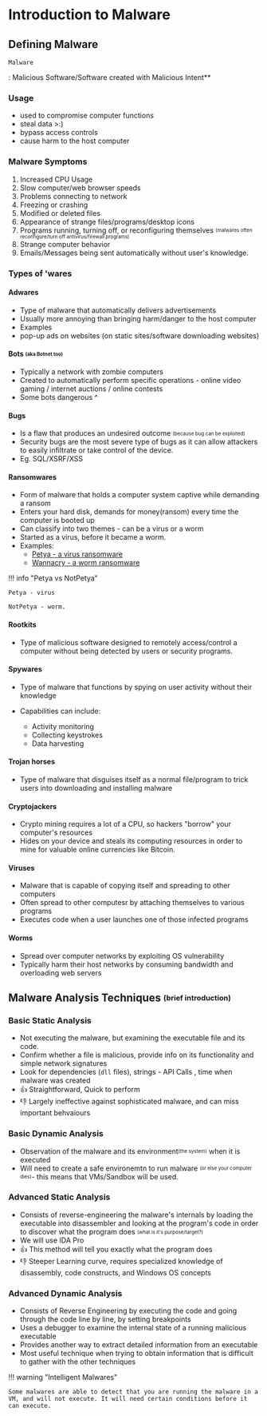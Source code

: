 # Introduction to Malware

## Defining Malware

`Malware`

:  Malicious Software/Software created with Malicious Intent**

### Usage

- used to compromise computer functions
- steal data >:)
- bypass access controls
- cause harm to the host computer

### Malware Symptoms

1. Increased CPU Usage
2. Slow computer/web browser speeds
3. Problems connecting to network
4. Freezing or crashing
5. Modified or deleted files
6. Appearance of strange files/programs/desktop icons
7. Programs running, turning off, or reconfiguring themselves <sub><sup>(malwares often reconfigure/turn off antivirus/firewall programs)</sub></sup>
8. Strange computer behavior
9. Emails/Messages being sent automatically without user's knowledge.

### Types of 'wares

#### Adwares

- Type of malware that automatically delivers advertisements
- Usually more annoying than bringing harm/danger to the host computer
- Examples
- pop-up ads on websites (on static sites/software downloading websites)

#### Bots <sub><sup>(aka Botnet too)</sub></sup>

- Typically a network with zombie computers
- Created to automatically perform specific operations - online video gaming / internet auctions / online contests
- Some bots dangerous ^

#### Bugs

- Is a flaw that produces an undesired outcome <sub><sup>(because bug can be exploited)</sub></sup>
- Security bugs are the most severe type of bugs as it can allow attackers to easily infiltrate or take control of the device.
- Eg. SQL/XSRF/XSS

#### Ransomwares

- Form of malware that holds a computer system captive while demanding a ransom
- Enters your hard disk, demands for money(ransom) every time the computer is booted up
- Can classify into two themes - can be a virus or a worm
- Started as a virus, before it became a worm.
- Examples:
  - [Petya - a virus ransomware](https://www.cloudflare.com/learning/security/ransomware/petya-notpetya-ransomware/)
  - [Wannacry - a worm ransomware](https://www.kaspersky.com/resource-center/threats/ransomware-wannacry)

!!! info "Petya vs NotPetya"

    Petya - virus

    NotPetya - worm.

#### Rootkits

- Type of malicious software designed to remotely access/control a computer without being detected by users or security programs.

#### Spywares

- Type of malware that functions by spying on user activity without their knowledge

- Capabilities can include:
  - Activity monitoring
  - Collecting keystrokes
  - Data harvesting

#### Trojan horses

- Type of malware that disguises itself as a normal file/program to trick users into downloading and installing malware

#### Cryptojackers

- Crypto mining requires a lot of a CPU, so hackers "borrow" your computer's resources
- Hides on your device and steals its computing resources in order to mine for valuable online currencies like Bitcoin.

#### Viruses

- Malware that is capable of copying itself and spreading to other computers
- Often spread to other computesr by attaching themselves to various programs
- Executes code when a user launches one of those infected programs

#### Worms

- Spread over computer networks by exploiting OS vulnerability
- Typically harm their host networks by consuming bandwidth and overloading web servers

## Malware Analysis Techniques <sub><sup>(brief introduction)</sub><sup>

### Basic Static Analysis

- Not executing the malware, but examining the executable file and its code.
- Confirm whether a file is malicious, provide info on its functionality and simple network signatures
- Look for dependencies (`dll` files), strings - API Calls , time when malware was created
- 👍 Straightforward, Quick to perform
- 👎 Largely ineffective against sophisticated malware, and can miss important behvaiours
  
### Basic Dynamic Analysis

- Observation of the malware and its environment<sub><sup>(the system)</sup></sub> when it is executed
- Will need to create a safe environemtn to run malware <sub><sup>(or else your computer dies)</sub></sup>- this means that VMs/Sandbox will be used.

### Advanced Static Analysis

- Consists of reverse-engineering the malware's internals by loading the executable into disassembler and looking at the program's code in order to discover what the program does <sub><sup>(what is it's purpose/target?)</sub></sup>
- We will use IDA Pro
- 👍 This method will tell you exactly what the program does
- 👎 Steeper Learning curve, requires specialized knowledge of disassembly, code constructs, and Windows OS concepts

### Advanced Dynamic Analysis

- Consists of Reverse Engineering by executing the code and going through the code line by line, by setting breakpoints
- Uses a debugger to examine the internal state of a running malicious executable
- Provides another way to extract detailed information from an executable
- Most useful technique when trying to obtain information that is difficult to gather with the other techniques

!!! warning "Intelligent Malwares"

    Some malwares are able to detect that you are running the malware in a VM, and will not execute. It will need certain conditions before it can execute. 
  